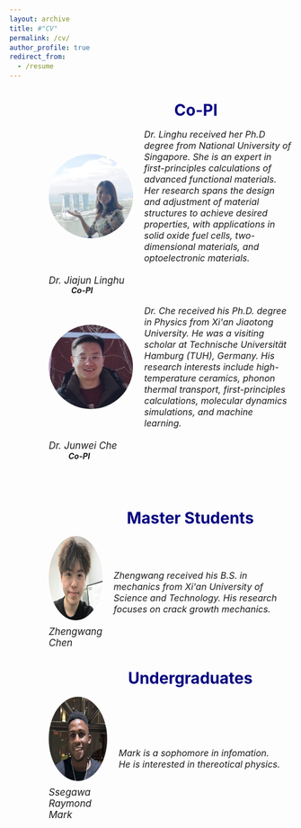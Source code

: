 ```yaml
---
layout: archive
title: #"CV"
permalink: /cv/
author_profile: true
redirect_from:
  - /resume
---
```


<div style="margin-left: 70px;">  
  <div style="margin-left: 90px; text-align: center;">  
<span style="line-height: 1; font-size:14px;"> <h1 style="color:	#000080;">Co-PI</h1> </span> 
  </div>


<div style="display: flex; align-items: center; margin-bottom: 20px;">
  <img src="../images/lh2.jpg" alt="Person's Name" style="width: 150px; height: 150px; margin-right: 20px; border-radius: 50%;">
  <em style="font-size: 16px;">Dr. Linghu received her Ph.D degree from National University of Singapore.  She is an expert in first-principles calculations of advanced functional materials. Her research spans the design and adjustment of material structures to achieve desired properties, with applications in solid oxide fuel cells, two-dimensional materials, and optoelectronic materials. </em>
</div>
<div>
  <p class="name" style="font-size:17px; margin:0; line-height:1.2">
    <em>Dr. Jiajun Linghu</em>
  </p>
  <p class="name" style="font-size:14px; margin:0; line-height:1.2; 
                        position: relative; left: 40px;">
    <strong><em>Co-PI</em></strong>
  </p>

</div><br>


 <div style="display: flex; align-items: center; margin-bottom: 20px;">
  <img src="../images/jw.png" alt="Person's Name" style="width: 150px; height: 150px; margin-right: 20px; border-radius: 50%;">
  <em style="font-size: 16px;">Dr. Che received his Ph.D. degree in Physics from Xi'an Jiaotong University. He was a visiting scholar at Technische Universität Hamburg (TUH), Germany. His research interests include high-temperature ceramics, phonon thermal transport, first-principles calculations, molecular dynamics simulations, and machine learning. </em>
</div>
<div>
  <p class="name" style="font-size:17px; margin:0; line-height:1.2">
    <em>Dr. Junwei Che</em>
  </p>
  <p class="name" style="font-size:14px; margin:0; line-height:1.2; 
                        position: relative; left: 35px;">
    <strong><em>Co-PI</em></strong>
  </p>
</div>
    
  <br /> <br /> 

  

<div style="margin-left: 70px; text-align: center;">    
<span style="line-height: 1; font-size:14px;"> <h1 style="color:	#000080;">Master Students</h1> </span> 
 </div>

<div style="display: flex; ">
  <div style="display: flex; align-items: center; margin-right: 20px;">
    <div style="display: flex; flex-direction: column; align-items: center; margin-right: 20px;">
      <img src="../images/zw.png" alt="Zhengwang Chen" style="width: 150px; height: 150px; border-radius: 50%;">
      <p class="name" style="font-size:17px; margin:10px 0 0 0;"><em>Zhengwang Chen </em></p>
    </div>
    <p><em style="font-size: 16px;"> Zhengwang received his B.S. in mechanics from Xi'an University of Science and Technology. His research focuses on crack growth mechanics.</em></p>
  </div>
</div>


<div style="margin-left: 70px; text-align: center;">  
  <span style="line-height: 1; font-size:14px;"> <h1 style="color: #000080;">Undergraduates</h1> </span> 
</div>     

<div style="display: flex; ">
  <div style="display: flex; align-items: center; margin-right: 20px;">
    <div style="display: flex; flex-direction: column; align-items: center; margin-right: 20px;">
      <img src="../images/mark.png" alt="Ssegawa Raymond Mark" style="width: 150px; height: 150px; border-radius: 50%;">
      <p class="name" style="font-size:17px; margin:10px 0 0 0;"><em>Ssegawa Raymond Mark </em></p>
    </div>
    <p style="margin:0;"><em style="font-size: 16px;">Mark is a sophomore in infomation. He is interested in thereotical physics.</em></p>
  </div>
</div>



